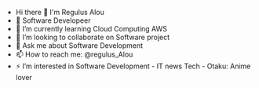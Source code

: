 - Hi there 👋 I'm Regulus Alou
- 🔭 Software Developeer
- 🌱 I’m currently learning Cloud Computing AWS
- 👯 I’m looking to collaborate on Software project
- 💬 Ask me about Software Development
- 📫 How to reach me: @regulus_Alou
- ⚡ I’m interested in Software Development - IT news Tech - Otaku: Anime lover

<!--
**LeRegulus/LeRegulus** is a ✨ _special_ ✨ repository because its `README.md` (this file) appears on your GitHub profile.

Here are some ideas to get you started:

- 🔭 I’m currently working on ...
- 🌱 I’m currently learning ...
- 👯 I’m looking to collaborate on ...
- 🤔 I’m looking for help with ...
- 💬 Ask me about ...
- 📫 How to reach me: ...
- 😄 Pronouns: ...
- ⚡ Fun fact: ...
-->
